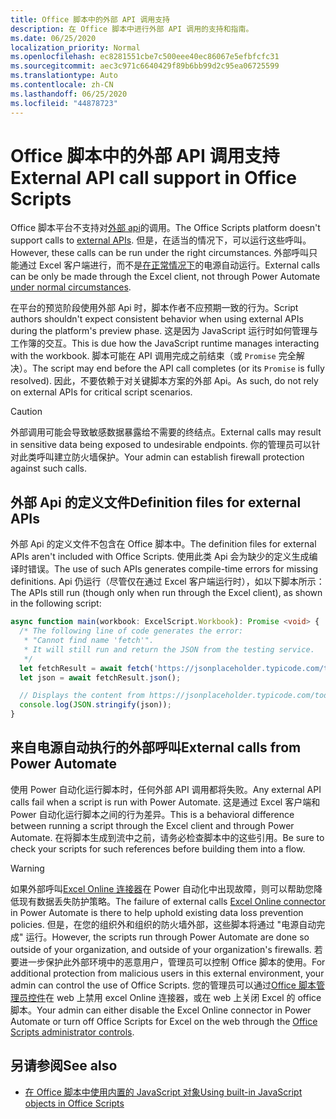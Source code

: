 ```yaml
---
title: Office 脚本中的外部 API 调用支持
description: 在 Office 脚本中进行外部 API 调用的支持和指南。
ms.date: 06/25/2020
localization_priority: Normal
ms.openlocfilehash: ec8281551cbe7c500eee40ec86067e5efbfcfc31
ms.sourcegitcommit: aec3c971c6640429f89b6bb99d2c95ea06725599
ms.translationtype: Auto
ms.contentlocale: zh-CN
ms.lasthandoff: 06/25/2020
ms.locfileid: "44878723"
---
```

# <a name="external-api-call-support-in-office-scripts"></a><span data-ttu-id="bef28-103">Office 脚本中的外部 API 调用支持</span><span class="sxs-lookup"><span data-stu-id="bef28-103">External API call support in Office Scripts</span></span>

<span data-ttu-id="bef28-104">Office 脚本平台不支持对[外部 api](https://developer.mozilla.org/docs/Web/API)的调用。</span><span class="sxs-lookup"><span data-stu-id="bef28-104">The Office Scripts platform doesn't support calls to [external APIs](https://developer.mozilla.org/docs/Web/API).</span></span> <span data-ttu-id="bef28-105">但是，在适当的情况下，可以运行这些呼叫。</span><span class="sxs-lookup"><span data-stu-id="bef28-105">However, these calls can be run under the right circumstances.</span></span> <span data-ttu-id="bef28-106">外部呼叫只能通过 Excel 客户端进行，而不是[在正常情况下](#external-calls-from-power-automate)的电源自动运行。</span><span class="sxs-lookup"><span data-stu-id="bef28-106">External calls can be only be made through the Excel client, not through Power Automate [under normal circumstances](#external-calls-from-power-automate).</span></span>

<span data-ttu-id="bef28-107">在平台的预览阶段使用外部 Api 时，脚本作者不应预期一致的行为。</span><span class="sxs-lookup"><span data-stu-id="bef28-107">Script authors shouldn't expect consistent behavior when using external APIs during the platform's preview phase.</span></span> <span data-ttu-id="bef28-108">这是因为 JavaScript 运行时如何管理与工作簿的交互。</span><span class="sxs-lookup"><span data-stu-id="bef28-108">This is due how the JavaScript runtime manages interacting with the workbook.</span></span> <span data-ttu-id="bef28-109">脚本可能在 API 调用完成之前结束（或 `Promise` 完全解决）。</span><span class="sxs-lookup"><span data-stu-id="bef28-109">The script may end before the API call completes (or its `Promise` is fully resolved).</span></span> <span data-ttu-id="bef28-110">因此，不要依赖于对关键脚本方案的外部 Api。</span><span class="sxs-lookup"><span data-stu-id="bef28-110">As such, do not rely on external APIs for critical script scenarios.</span></span>

> [!CAUTION]
> <span data-ttu-id="bef28-111">外部调用可能会导致敏感数据暴露给不需要的终结点。</span><span class="sxs-lookup"><span data-stu-id="bef28-111">External calls may result in sensitive data being exposed to undesirable endpoints.</span></span> <span data-ttu-id="bef28-112">你的管理员可以针对此类呼叫建立防火墙保护。</span><span class="sxs-lookup"><span data-stu-id="bef28-112">Your admin can establish firewall protection against such calls.</span></span>

## <a name="definition-files-for-external-apis"></a><span data-ttu-id="bef28-113">外部 Api 的定义文件</span><span class="sxs-lookup"><span data-stu-id="bef28-113">Definition files for external APIs</span></span>

<span data-ttu-id="bef28-114">外部 Api 的定义文件不包含在 Office 脚本中。</span><span class="sxs-lookup"><span data-stu-id="bef28-114">The definition files for external APIs aren't included with Office Scripts.</span></span> <span data-ttu-id="bef28-115">使用此类 Api 会为缺少的定义生成编译时错误。</span><span class="sxs-lookup"><span data-stu-id="bef28-115">The use of such APIs generates compile-time errors for missing definitions.</span></span> <span data-ttu-id="bef28-116">Api 仍运行（尽管仅在通过 Excel 客户端运行时），如以下脚本所示：</span><span class="sxs-lookup"><span data-stu-id="bef28-116">The APIs still run (though only when run through the Excel client), as shown in the following script:</span></span>

```typescript
async function main(workbook: ExcelScript.Workbook): Promise <void> {
  /* The following line of code generates the error:
   * "Cannot find name 'fetch'".
   * It will still run and return the JSON from the testing service.
   */
  let fetchResult = await fetch('https://jsonplaceholder.typicode.com/todos/1');
  let json = await fetchResult.json();

  // Displays the content from https://jsonplaceholder.typicode.com/todos/1
  console.log(JSON.stringify(json));
}
```

## <a name="external-calls-from-power-automate"></a><span data-ttu-id="bef28-117">来自电源自动执行的外部呼叫</span><span class="sxs-lookup"><span data-stu-id="bef28-117">External calls from Power Automate</span></span>

<span data-ttu-id="bef28-118">使用 Power 自动化运行脚本时，任何外部 API 调用都将失败。</span><span class="sxs-lookup"><span data-stu-id="bef28-118">Any external API calls fail when a script is run with Power Automate.</span></span> <span data-ttu-id="bef28-119">这是通过 Excel 客户端和 Power 自动化运行脚本之间的行为差异。</span><span class="sxs-lookup"><span data-stu-id="bef28-119">This is a behavioral difference between running a script through the Excel client and through Power Automate.</span></span> <span data-ttu-id="bef28-120">在将脚本生成到流中之前，请务必检查脚本中的这些引用。</span><span class="sxs-lookup"><span data-stu-id="bef28-120">Be sure to check your scripts for such references before building them into a flow.</span></span>

> [!WARNING]
> <span data-ttu-id="bef28-121">如果外部呼叫[Excel Online 连接器](/connectors/excelonlinebusiness)在 Power 自动化中出现故障，则可以帮助您降低现有数据丢失防护策略。</span><span class="sxs-lookup"><span data-stu-id="bef28-121">The failure of external calls [Excel Online connector](/connectors/excelonlinebusiness) in Power Automate is there to help uphold existing data loss prevention policies.</span></span> <span data-ttu-id="bef28-122">但是，在您的组织外和组织的防火墙外部，这些脚本将通过 "电源自动完成" 运行。</span><span class="sxs-lookup"><span data-stu-id="bef28-122">However, the scripts run through Power Automate are done so outside of your organization, and outside of your organization's firewalls.</span></span> <span data-ttu-id="bef28-123">若要进一步保护此外部环境中的恶意用户，管理员可以控制 Office 脚本的使用。</span><span class="sxs-lookup"><span data-stu-id="bef28-123">For additional protection from malicious users in this external environment, your admin can control the use of Office Scripts.</span></span> <span data-ttu-id="bef28-124">您的管理员可以通过[Office 脚本管理员控件](https://support.microsoft.com/office/19d3c51a-6ca2-40ab-978d-60fa49554dcf)在 web 上禁用 excel Online 连接器，或在 web 上关闭 Excel 的 office 脚本。</span><span class="sxs-lookup"><span data-stu-id="bef28-124">Your admin can either disable the Excel Online connector in Power Automate or turn off Office Scripts for Excel on the web through the [Office Scripts administrator controls](https://support.microsoft.com/office/19d3c51a-6ca2-40ab-978d-60fa49554dcf).</span></span>

## <a name="see-also"></a><span data-ttu-id="bef28-125">另请参阅</span><span class="sxs-lookup"><span data-stu-id="bef28-125">See also</span></span>

- [<span data-ttu-id="bef28-126">在 Office 脚本中使用内置的 JavaScript 对象</span><span class="sxs-lookup"><span data-stu-id="bef28-126">Using built-in JavaScript objects in Office Scripts</span></span>](javascript-objects.md)